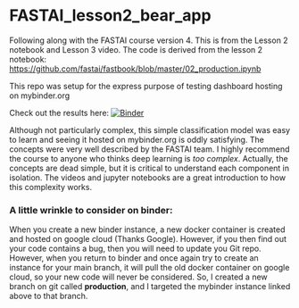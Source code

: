 # FASTAI_lesson2_bear_app
Following along with the FASTAI course version 4. This is from the Lesson 2 notebook and Lesson 3 video.
The code is derived from the lesson 2 notebook:
https://github.com/fastai/fastbook/blob/master/02_production.ipynb

This repo was setup for the express purpose of testing dashboard hosting on mybinder.org

Check out the results here:
[![Binder](https://mybinder.org/badge_logo.svg)](https://mybinder.org/v2/gh/Exocyst/FASTAI_lesson2_bear_app/production?labpath=voila%2Frender%2Fbear_app.ipynb)

Although not particularly complex, this simple classification model was easy to learn and seeing it hosted on mybinder.org is oddly satisfying.  The concepts were very well described by the FASTAI team.  I highly recommend the course to anyone who thinks deep learning is *too complex*. Actually, the concepts are dead simple, but it is critical to understand each component in isolation.  The videos and jupyter notebooks are a great introduction to how this complexity works.

### A little wrinkle to consider on binder:
When you create a new binder instance, a new docker container is created and hosted on google cloud (Thanks Google). However, if you then find out your code contains a bug, then you will need to update you Git repo. However, when you return to binder and once again try to create an instance for your main branch, it will pull the old docker container on google cloud, so your new code will never be considered. So, I created a new branch on git called **production**, and I targeted the mybinder instance linked above to that branch.
